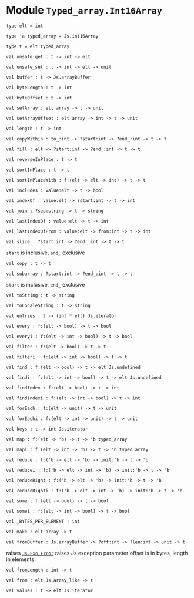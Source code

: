 
# Module `Typed_array.Int16Array`

```
type elt = int
```
```
type 'a typed_array = Js.int16Array
```
```
type t = elt typed_array
```
```
val unsafe_get : t -> int -> elt
```
```
val unsafe_set : t -> int -> elt -> unit
```
```
val buffer : t -> Js.arrayBuffer
```
```
val byteLength : t -> int
```
```
val byteOffset : t -> int
```
```
val setArray : elt array -> t -> unit
```
```
val setArrayOffset : elt array -> int -> t -> unit
```
```
val length : t -> int
```
```
val copyWithin : to_:int -> ?start:int -> ?end_:int -> t -> t
```
```
val fill : elt -> ?start:int -> ?end_:int -> t -> t
```
```
val reverseInPlace : t -> t
```
```
val sortInPlace : t -> t
```
```
val sortInPlaceWith : f:(elt -> elt -> int) -> t -> t
```
```
val includes : value:elt -> t -> bool
```
```
val indexOf : value:elt -> ?start:int -> t -> int
```
```
val join : ?sep:string -> t -> string
```
```
val lastIndexOf : value:elt -> t -> int
```
```
val lastIndexOfFrom : value:elt -> from:int -> t -> int
```
```
val slice : ?start:int -> ?end_:int -> t -> t
```
`start` is inclusive, `end_` exclusive

```
val copy : t -> t
```
```
val subarray : ?start:int -> ?end_:int -> t -> t
```
`start` is inclusive, `end_` exclusive

```
val toString : t -> string
```
```
val toLocaleString : t -> string
```
```
val entries : t -> (int * elt) Js.iterator
```
```
val every : f:(elt -> bool) -> t -> bool
```
```
val everyi : f:(elt -> int -> bool) -> t -> bool
```
```
val filter : f:(elt -> bool) -> t -> t
```
```
val filteri : f:(elt -> int -> bool) -> t -> t
```
```
val find : f:(elt -> bool) -> t -> elt Js.undefined
```
```
val findi : f:(elt -> int -> bool) -> t -> elt Js.undefined
```
```
val findIndex : f:(elt -> bool) -> t -> int
```
```
val findIndexi : f:(elt -> int -> bool) -> t -> int
```
```
val forEach : f:(elt -> unit) -> t -> unit
```
```
val forEachi : f:(elt -> int -> unit) -> t -> unit
```
```
val keys : t -> int Js.iterator
```
```
val map : f:(elt -> 'b) -> t -> 'b typed_array
```
```
val mapi : f:(elt -> int -> 'b) -> t -> 'b typed_array
```
```
val reduce : f:('b -> elt -> 'b) -> init:'b -> t -> 'b
```
```
val reducei : f:('b -> elt -> int -> 'b) -> init:'b -> t -> 'b
```
```
val reduceRight : f:('b -> elt -> 'b) -> init:'b -> t -> 'b
```
```
val reduceRighti : f:('b -> elt -> int -> 'b) -> init:'b -> t -> 'b
```
```
val some : f:(elt -> bool) -> t -> bool
```
```
val somei : f:(elt -> int -> bool) -> t -> bool
```
```
val _BYTES_PER_ELEMENT : int
```
```
val make : elt array -> t
```
```
val fromBuffer : Js.arrayBuffer -> ?off:int -> ?len:int -> unit -> t
```
raises [`Js.Exn.Error`](./Js-Exn.md#extension-Error) raises Js exception
parameter offset is in bytes, length in elements
```
val fromLength : int -> t
```
```
val from : elt Js.array_like -> t
```
```
val values : t -> elt Js.iterator
```